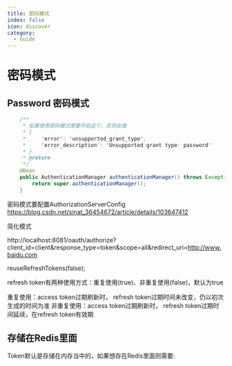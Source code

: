 ```yaml
---
title: 密码模式
index: false
icon: discover
category:
  - Guide
---
```

# 密码模式
## Password 密码模式

```java
    /**
     * 如果使用密码模式需要开启这个，否则会报
     * {
     *     "error": "unsupported_grant_type",
     *     "error_description": "Unsupported grant type: password"
     * }
     * @return
     */
    @Bean
    public AuthenticationManager authenticationManager() throws Exception {
        return super.authenticationManager();
    }
```

密码模式要配置AuthorizationServerConfig
https://blog.csdn.net/sinat_36454672/article/details/103647412



简化模式

http://localhost:8081/oauth/authorize?client_id=client&response_type=token&scope=all&redirect_uri=http://www.baidu.com



reuseRefreshTokens(false);

refresh token有两种使用方式：重复使用(true)、非重复使用(false)，默认为true

重复使用：access token过期刷新时， refresh token过期时间未改变，仍以初次生成的时间为准
非重复使用：access token过期刷新时， refresh token过期时间延续，在refresh token有效期

## 存储在Redis里面

Token默认是存储在内存当中的，如果想存在Redis里面则需要:
